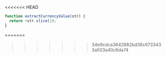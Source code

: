 <<<<<<< HEAD
```js run
function extractCurrencyValue(str) {
  return +str.slice(1);
}
```
=======
>>>>>>> 34e9cdca3642882bd36c6733433a503a40c6da74
